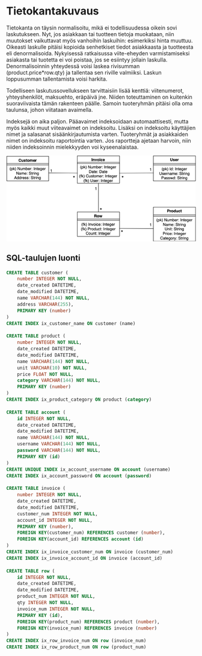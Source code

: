 # Tietokantakuvaus

Tietokanta on täysin normalisoitu, mikä ei todellisuudessa oikein sovi laskutukseen. Nyt, jos asiakkaan tai tuotteen tietoja muokataan, niin muutokset vaikuttavat myös vanhoihin laskuihin: esimerkiksi hinta muuttuu. Oikeasti laskulle pitäisi kopioida senhetkiset tiedot asiakkaasta ja tuotteesta eli denormalisoida. Nykyisessä ratkaisussa  viite-eheyden varmistamiseksi asiakasta tai tuotetta ei voi poistaa, jos se esiintyy jollain laskulla. Denormalisoinnin yhteydessä voisi laskea rivisumman (product.price*row.qty) ja tallentaa sen riville valmiiksi. Laskun loppusumman tallentamista voisi harkita.

Todelliseen laskutussovellukseen tarvittaisiin lisää kenttiä: viitenumerot, yhteyshenkilöt, maksuehto, eräpäivä jne. Niiden toteuttaminen on kuitenkin suoraviivaista tämän rakenteen päälle. Samoin tuoteryhmän pitäisi olla oma taulunsa, johon viitataan avaimella.

Indeksejä on aika paljon. Pääavaimet indeksoidaan automaattisesti, mutta myös kaikki muut viiteavaimet on indeksoitu. Lisäksi on indeksoitu käyttäjien nimet ja salasanat sisäänkirjautumista varten. Tuoteryhmät ja asiakkaiden nimet on indeksoitu raportointia varten. Jos raportteja ajetaan harvoin, niin niiden indeksoinnin mielekkyyden voi kyseenalaistaa.

![Kaavio](https://github.com/riihikallio/tsoha/blob/master/documentation/kaavio.png)

## SQL-taulujen luonti

```sql
CREATE TABLE customer (
	number INTEGER NOT NULL, 
	date_created DATETIME, 
	date_modified DATETIME, 
	name VARCHAR(144) NOT NULL, 
	address VARCHAR(255), 
	PRIMARY KEY (number)
)
CREATE INDEX ix_customer_name ON customer (name)

CREATE TABLE product (
	number INTEGER NOT NULL, 
	date_created DATETIME, 
	date_modified DATETIME, 
	name VARCHAR(144) NOT NULL, 
	unit VARCHAR(10) NOT NULL, 
	price FLOAT NOT NULL, 
	category VARCHAR(144) NOT NULL, 
	PRIMARY KEY (number)
)
CREATE INDEX ix_product_category ON product (category)

CREATE TABLE account (
	id INTEGER NOT NULL, 
	date_created DATETIME, 
	date_modified DATETIME, 
	name VARCHAR(144) NOT NULL, 
	username VARCHAR(144) NOT NULL, 
	password VARCHAR(144) NOT NULL, 
	PRIMARY KEY (id)
)
CREATE UNIQUE INDEX ix_account_username ON account (username)
CREATE INDEX ix_account_password ON account (password)

CREATE TABLE invoice (
	number INTEGER NOT NULL, 
	date_created DATETIME, 
	date_modified DATETIME, 
	customer_num INTEGER NOT NULL, 
	account_id INTEGER NOT NULL, 
	PRIMARY KEY (number), 
	FOREIGN KEY(customer_num) REFERENCES customer (number), 
	FOREIGN KEY(account_id) REFERENCES account (id)
)
CREATE INDEX ix_invoice_customer_num ON invoice (customer_num)
CREATE INDEX ix_invoice_account_id ON invoice (account_id)

CREATE TABLE row (
	id INTEGER NOT NULL, 
	date_created DATETIME, 
	date_modified DATETIME, 
	product_num INTEGER NOT NULL, 
	qty INTEGER NOT NULL, 
	invoice_num INTEGER NOT NULL, 
	PRIMARY KEY (id), 
	FOREIGN KEY(product_num) REFERENCES product (number), 
	FOREIGN KEY(invoice_num) REFERENCES invoice (number)
)
CREATE INDEX ix_row_invoice_num ON row (invoice_num)
CREATE INDEX ix_row_product_num ON row (product_num)
```
